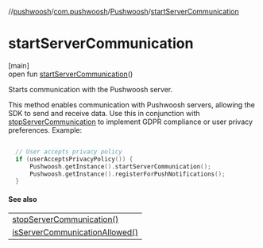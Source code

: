 //[pushwoosh](../../../index.md)/[com.pushwoosh](../index.md)/[Pushwoosh](index.md)/[startServerCommunication](start-server-communication.md)

# startServerCommunication

[main]\
open fun [startServerCommunication](start-server-communication.md)()

Starts communication with the Pushwoosh server. 

 This method enables communication with Pushwoosh servers, allowing the SDK to send and receive data. Use this in conjunction with [stopServerCommunication](stop-server-communication.md) to implement GDPR compliance or user privacy preferences.  Example: 

```kotlin

  // User accepts privacy policy
  if (userAcceptsPrivacyPolicy()) {
      Pushwoosh.getInstance().startServerCommunication();
      Pushwoosh.getInstance().registerForPushNotifications();
  }

```

#### See also

| |
|---|
| [stopServerCommunication()](stop-server-communication.md) |
| [isServerCommunicationAllowed()](is-server-communication-allowed.md) |
